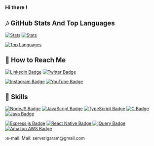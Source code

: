 ### Hi there !


## :notes: GitHub Stats And Top Languages

[![Stats](https://github-readme-stats.vercel.app/api?username=remidosol&show_icons=true&count_private=true&layout=compact&theme=dark)](#)
[![Stats](https://github-readme-streak-stats.herokuapp.com/?user=remidosol)](#)

[![Top Languages](https://github-readme-stats.vercel.app/api/top-langs/?username=remidosol&layout=compact&langs_count=8&theme=dark)](#)

## :microphone: How to Reach Me


[![Linkedin Badge](https://img.shields.io/badge/ServeriGaram-follow%20on%20linkedin-blue?style=for-the-badge&logo=linkedin)](https://www.linkedin.com/in/server-i-garam/)
[![Twitter Badge](https://img.shields.io/badge/ServeriGaram-follow%20on%20twitter-1DA1F2?style=for-the-badge&logo=twitter&logoColor=white)](https://www.twitter.com/ServeriGaram)


[![Instagram Badge](https://img.shields.io/badge/serverigaram-follow%20on%20instagram-E4405F?style=for-the-badge&logo=instagram&logoColor=white)](https://www.instagram.com/ServeriGaram)
[![YouTube Badge](https://img.shields.io/badge/serverigaram-subscribe%20on%20youtube-FF0000?style=for-the-badge&logo=youtube&logoColor=white)](https://www.youtube.com/ServeriGaram)

## :musical_keyboard: Skills

[![NodeJS Badge](https://img.shields.io/badge/Node.js-43853D?style=for-the-badge&logo=node.js&logoColor=white)](#)
[![JavaScript Badge](https://img.shields.io/badge/JavaScript-323330?style=for-the-badge&logo=javascript&logoColor=F7DF1E)](#)
[![TypeScript Badge](https://img.shields.io/badge/TypeScript-007ACC?style=for-the-badge&logo=typescript&logoColor=white)](#)
[![C Badge](https://img.shields.io/badge/C-00599C?style=for-the-badge&logo=c&logoColor=white)](#)
[![Java Badge](https://img.shields.io/badge/Java-ED8B00?style=for-the-badge&logo=java&logoColor=white)](#)


[![Express.js Badge](https://img.shields.io/badge/Express.js-404D59?style=for-the-badge)](#)
[![React Native Badge](https://img.shields.io/badge/React_Native-20232A?style=for-the-badge&logo=react&logoColor=61DAFB)](#)
[![jQuery Badge](https://img.shields.io/badge/jQuery-0769AD?style=for-the-badge&logo=jquery&logoColor=white)](#)
[![Amazon AWS Badge](https://img.shields.io/badge/Amazon_AWS-232F3E?style=for-the-badge&logo=amazon-aws&logoColor=white)](#)


<p> :e-mail: Mail: serverigaram@gmail.com
